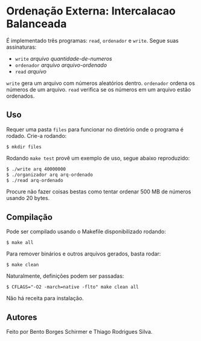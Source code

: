 # Ordenação Externa: Intercalacao Balanceada

É implementado três programas: `read`, `ordenador` e `write`. Segue suas assinaturas:

* `write` _arquivo_ _quantidade-de-numeros_
* `ordenador` _arquivo_ _arquivo-ordenado_
* `read` _arquivo_

`write` gera um arquivo com números aleatórios dentro.
`ordenador` ordena os números de um arquivo.
`read` verifica se os números em um arquivo estão ordenados.

## Uso

Requer uma pasta `files` para funcionar no diretório onde o programa é rodado.
Crie-a rodando:

```
$ mkdir files
```

Rodando `make test` provê um exemplo de uso, segue abaixo reproduzido:

```bash
$ ./write arq 40000000
$ ./organizador arq arq-ordenado
$ ./read arq-ordenado
```

Procure não fazer coisas bestas como tentar ordenar 500 MB de números usando 20 bytes.

## Compilação

Pode ser compilado usando o Makefile disponibilizado rodando:

```
$ make all
```

Para remover binários e outros arquivos gerados, basta rodar:

```
$ make clean
```

Naturalmente, definições podem ser passadas:

```
$ CFLAGS="-O2 -march=native -flto" make clean all
```

Não há receita para instalação.

## Autores

Feito por Bento Borges Schirmer e Thiago Rodrigues Silva.
